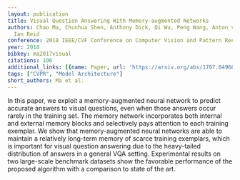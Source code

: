 ```yaml
---
layout: publication
title: Visual Question Answering With Memory-augmented Networks
authors: Chao Ma, Chunhua Shen, Anthony Dick, Qi Wu, Peng Wang, Anton van Den Hengel,
  Ian Reid
conference: 2018 IEEE/CVF Conference on Computer Vision and Pattern Recognition
year: 2018
bibkey: ma2017visual
citations: 106
additional_links: [{name: Paper, url: 'https://arxiv.org/abs/1707.04968'}]
tags: ["CVPR", "Model Architecture"]
short_authors: Ma et al.
---
```

In this paper, we exploit a memory-augmented neural network to predict
accurate answers to visual questions, even when those answers occur rarely in
the training set. The memory network incorporates both internal and external
memory blocks and selectively pays attention to each training exemplar. We show
that memory-augmented neural networks are able to maintain a relatively
long-term memory of scarce training exemplars, which is important for visual
question answering due to the heavy-tailed distribution of answers in a general
VQA setting. Experimental results on two large-scale benchmark datasets show
the favorable performance of the proposed algorithm with a comparison to state
of the art.